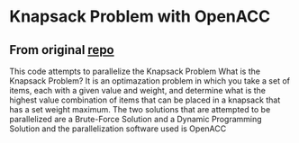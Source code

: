 # Knapsack Problem with OpenACC



## From original [repo](https://github.com/bdelled/Parallel_Project)

This code attempts to parallelize the Knapsack Problem What is the Knapsack Problem? It is an optimazation problem in which you take a set of items, each with a given value and weight, and determine what is the highest value combination of items that can be placed in a knapsack that has a set weight maximum. The two solutions that are attempted to be parallelized are a Brute-Force Solution and a Dynamic Programming Solution and the parallelization software used is OpenACC
